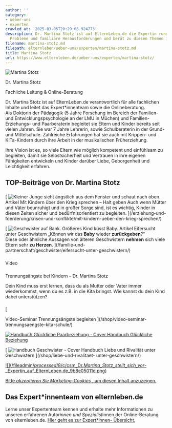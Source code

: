 ```yaml
---
author: ''
category:
- ueber-uns
- experten
crawled_at: '2025-03-05T20:29:05.924773'
description: Dr. Martina Stotz ist auf ElternLeben.de die Expertin rund um schulische
  Probleme und familiäre Herausforderungen und berät zu diesen Themen in unserer Online-Beratung.
filename: martina-stotz.md
filepath: elternleben/ueber-uns/experten/martina-stotz.md
title: Martina Stotz
url: https://www.elternleben.de/ueber-uns/experten/martina-stotz/
---
```


![Martina
Stotz](/fileadmin/_processed_/2/4/csm_Dr._Martina_Stotz_NAH_neu_90a21d79e3.jpeg)

Dr. Martina Stotz

Fachliche Leitung & Online-Beratung

Dr. Martina Stotz ist auf ElternLeben.de verantwortlich für alle fachlichen
Inhalte und leitet das Expert*innenteam sowie die Onlineberatung.  
Als Doktorin der Pädagogik (5 Jahre Forschung im Bereich der Familien- und
Entwicklungspsychologie an der LMU in Müchen) und Familien- Erziehungs- und
Paarberaterin begleitet sie Eltern und Kinder bereits seit vielen Jahren. Sie
war 7 Jahre Lehrerin, sowie Schulberaterin in der Grund- und Mittelschule.
Zahlreiche Erfahrungen hat sie auch mit Krippen- und KiTa-Kindern durch ihre
Arbeit in der musikalischen Früherziehung.  
  
Ihre Vision ist es, so viele Eltern wie möglich kompetent und einfühlsam zu
begleiten, damit sie Selbstsicherheit und Vertrauen in ihre eigenen
Fähigkeiten entwickeln und Kinder darüber Liebe, Geborgenheit und Leichtigkeit
erfahren.

##  TOP-Beiträge von Dr. Martina Stotz

### [ ](/)

### [ ](/)

[ ![Kleiner Junge sieht ängstlich aus dem Fenster und schaut nach
oben.](/fileadmin/_processed_/c/b/csm_Artikel_Mit_Kindern_u__ber_den_Krieg_sprechen_shutterstock_525541813_a5c3125227.jpg)
Artikel Mit Kindern über den Krieg sprechen – Halt geben Auch wenn Mütter und
Väter beunruhigt und in großer Sorge sind, ist es wichtig, Kinder in diesen
Zeiten sicher und bedürfnisorientiert zu begleiten. ](/erziehung-und-
foerderung/krisen-und-konflikte/mit-kindern-ueber-den-krieg-sprechen/)

[ ![Geschwister auf Bank. Größeres Kind küsst
Baby.](/fileadmin/_processed_/8/d/csm_Artikel_Eifersucht_unter_Geschwistern_sathyatripodi_PixabayKopie_5d99fdf08c.jpg)
Artikel Eifersucht unter Geschwistern „Können wir das **Baby** wieder
**zurückgeben**?“  
Diese oder ähnliche Aussagen von älteren Geschwistern **nehmen** sich viele
Eltern sehr **zu Herzen**. ](/familie-und-
partnerschaft/geschwister/eifersucht-unter-geschwistern/)

### [ ](/)



Video

###

Trennungsängste bei Kindern – Dr. Martina Stotz

Dein Kind muss erst lernen, dass du als Mutter oder Vater immer wiederkommst,
wenn du es z.B. in die Kita bringst. Wie kannst du dein Kind dabei
unterstützen?

###

[

Video-Seminar Trennungsängste begleiten ](/shop/video-seminar-
trennungsaengste-kita-schule/)

[ ![Handbuch Glückliche Paarbeziehung -
Cover](/fileadmin/_processed_/8/3/csm_Handbuch_Paarbeziehung_teaser_60c5c63057.png)
Handbuch Glückliche Beziehung ](/shop/glueckliche-beziehung/)

[ ![Handbuch Geschwister -
Cover](/fileadmin/_processed_/8/f/csm_Handbuch_Geschwister_teaser_71dab28f58.png)
Handbuch Liebe und Rivalität unter Geschwistern ](/shop/liebe-und-rivalitaet-
unter-geschwistern/)

[ ![](/fileadmin/_processed_/8/c/csm_Dr._Martina_Stotz_stellt_sich_vor_-
_Expertin_auf_ElternLeben.de_9b8e05011d.png) ](javascript:Cookiebot.renew\(\))

[Bitte _akzeptieren Sie Marketing-Cookies_ , um diesen Inhalt
anzuzeigen.](javascript:Cookiebot.renew\(\))

##  Das Expert*innenteam von elternleben.de

Lerne unser Expertenteam kennen und erhalte mehr Informationen zu unseren
erfahrenen Autor*innen und Spezialist*innen der Online-Beratung von
elternleben.de. [Hier geht es zur Expert*innen-
Übersicht.](https://www.elternleben.de/ueber-uns/experten/)

